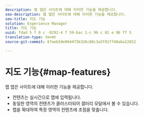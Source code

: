 ```yaml
---
description: 맵 앱은 사이트에 대해 이러한 기능을 제공합니다.
seo-description: 맵 앱은 사이트에 대해 이러한 기능을 제공합니다.
seo-title: 지도 기능
solution: Experience Manager
title: 지도 기능
uuid: fdad 5 f 0 c -8292-4 f 59-bac 1-c 96 c 01 e 96 ff 5
translation-type: tm+mt
source-git-commit: 67aeb3de964473b326c88c3a3f81ff48a6a12652

---
```



# 지도 기능{#map-features}

맵 앱은 사이트에 대해 이러한 기능을 제공합니다.



* 컨텐츠는 실시간으로 맵에 입력됩니다.
* 동일한 영역의 컨텐츠가 클러스터되어 갤러리 모달에서 볼 수 있습니다.
* 맵을 확대하여 특정 영역의 컨텐츠에 초점을 맞춥니다.

